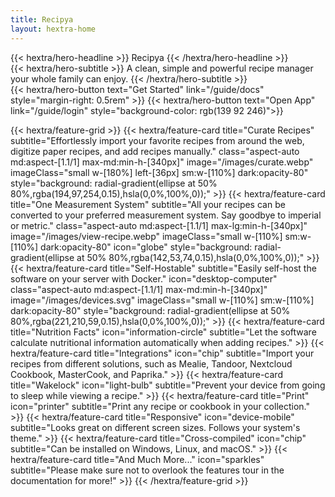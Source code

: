 ```yaml
---
title: Recipya
layout: hextra-home
---
```


<div class="mt-6 mb-6">
{{< hextra/hero-headline >}}
  Recipya
{{< /hextra/hero-headline >}}
</div>

<div class="mb-12">
{{< hextra/hero-subtitle >}}
  A clean, simple and powerful recipe manager your whole family can enjoy.
{{< /hextra/hero-subtitle >}}
</div>

<div class="flex mb-6">
{{< hextra/hero-button text="Get Started" link="/guide/docs" style="margin-right: 0.5rem" >}}
{{< hextra/hero-button text="Open App" link="/guide/login" style="background-color:  rgb(139 92 246)">}}
</div>

<div class="mt-6"></div>

{{< hextra/feature-grid >}}
{{< hextra/feature-card
    title="Curate Recipes"
    subtitle="Effortlessly import your favorite recipes from around the web, digitize paper recipes, and add recipes manually."
    class="aspect-auto md:aspect-[1.1/1] max-md:min-h-[340px]"
    image="/images/curate.webp"
    imageClass="small w-[180%] left-[36px] sm:w-[110%] dark:opacity-80"
    style="background: radial-gradient(ellipse at 50% 80%,rgba(194,97,254,0.15),hsla(0,0%,100%,0));"
    >}}
{{< hextra/feature-card
    title="One Measurement System"
    subtitle="All your recipes can be converted to your preferred measurement system. Say goodbye to imperial or metric."
    class="aspect-auto md:aspect-[1.1/1] max-lg:min-h-[340px]"
    image="/images/view-recipe.webp"
    imageClass="small w-[110%] sm:w-[110%] dark:opacity-80"
    icon="globe"
    style="background: radial-gradient(ellipse at 50% 80%,rgba(142,53,74,0.15),hsla(0,0%,100%,0));"
    >}}
{{< hextra/feature-card
    title="Self-Hostable"
    subtitle="Easily self-host the software on your server with Docker."
    icon="desktop-computer"
    class="aspect-auto md:aspect-[1.1/1] max-md:min-h-[340px]"
    image="/images/devices.svg"
    imageClass="small w-[110%] sm:w-[110%] dark:opacity-80"
    style="background: radial-gradient(ellipse at 50% 80%,rgba(221,210,59,0.15),hsla(0,0%,100%,0));"
    >}}
{{< hextra/feature-card
    title="Nutrition Facts"
    icon="information-circle"
    subtitle="Let the software calculate nutritional information automatically when adding recipes."
    >}}
{{< hextra/feature-card
    title="Integrations"
    icon="chip"
    subtitle="Import your recipes from different solutions, such as Mealie, Tandoor, Nextcloud Cookbook, MasterCook, and Paprika."
    >}}
{{< hextra/feature-card
    title="Wakelock"
    icon="light-bulb"
    subtitle="Prevent your device from going to sleep while viewing a recipe."
    >}}
{{< hextra/feature-card
    title="Print"
    icon="printer"
    subtitle="Print any recipe or cookbook in your collection."
    >}}
{{< hextra/feature-card
    title="Responsive"
    icon="device-mobile"
    subtitle="Looks great on different screen sizes. Follows your system's theme."
    >}}
{{< hextra/feature-card
    title="Cross-compiled"
    icon="chip"
    subtitle="Can be installed on Windows, Linux, and macOS."
    >}}
{{< hextra/feature-card
    title="And Much More..."
    icon="sparkles"
    subtitle="Please make sure not to overlook the features tour in the documentation for more!"
    >}}
{{< /hextra/feature-grid >}}
